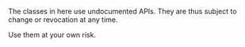 The classes in here use undocumented APIs. They are thus subject to
change or revocation at any time.

Use them at your own risk.
